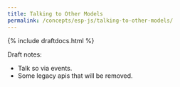 ```yaml
---
title: Talking to Other Models
permalink: /concepts/esp-js/talking-to-other-models/
---
```


{% include draftdocs.html %}

Draft notes:

* Talk so via events.
* Some legacy apis that will be removed.